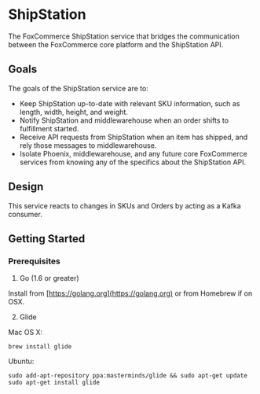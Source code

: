 # ShipStation

The FoxCommerce ShipStation service that bridges the communication between the
FoxCommerce core platform and the ShipStation API.

## Goals

The goals of the ShipStation service are to:

- Keep ShipStation up-to-date with relevant SKU information, such as length,
  width, height, and weight.
- Notify ShipStation and middlewarehouse when an order shifts to fulfillment
  started.
- Receive API requests from ShipStation when an item has shipped, and rely those
  messages to middlewarehouse.
- Isolate Phoenix, middlewarehouse, and any future core FoxCommerce services
  from knowing any of the specifics about the ShipStation API.

## Design

This service reacts to changes in SKUs and Orders by acting as a Kafka consumer.

## Getting Started

### Prerequisites

1. Go (1.6 or greater)

  Install from [https://golang.org](https://golang.org) or from Homebrew if on
  OSX.

2. Glide

  Mac OS X:

  ```
  brew install glide
  ```

  Ubuntu:

  ```
  sudo add-apt-repository ppa:masterminds/glide && sudo apt-get update
  sudo apt-get install glide
  ```


